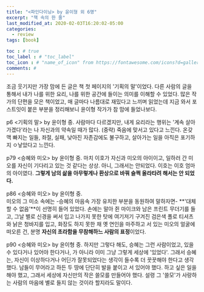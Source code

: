 ```yaml
---
title: "<파인다이닝> by 윤이형 외 6명"
excerpt: "책 속의 한 줄"
last_modified_at: 2020-02-03T16:20:02-05:00
categories:
  - review
tags: [book]

toc : # true
toc_label : # "toc_label"
toc_icon : # "name_of_icon" from https://fontawesome.com/icons?d=gallery&s=solid&m=free
comments: #
---
```


조금 웃기지만 가장 맘에 든 글은 책 첫 페이지의 '기획의 말'이었다. 다른 사람의 글을 통해서 내가 나를 위한 요리, 나를 위한 공간에 들이는 의미를 이해할 수 있었다.
많은 작가의 단편을 모은 책이었고, 매 글마다 나름대로 재밌다고 느끼며 읽었는데 지금 와서 포스트잇이 붙은 부분을 정리해보니 윤이형 작가가 참 맘에 들었나보다.



p6 <기획의 말> by 윤이형 중.
사람마다 다르겠지만, 내게 요리라는 행위는 '계속 살아가겠다'라는 나 자신과의 약속일 때가 많다. (중략) 죽음에 맞서고 있다고 느낀다. 온갖 맥 빠지는 일들, 좌절, 실패, 낮아진 자존감에도 불구하고, 살아가는 일을 아직은 포기하지 ㅇ낳았다고 느낀다.



p79 <승혜와 미오> by 윤이형 중. 
마치 이호가 자신과 미오의 아이이고, 일하러 간 미오를 자신이 기다리고 있는 것 같다는 상상. 아니, 그래서는 안되었다. 이호는 이호 엄마의 아이였다. **그렇게 남의 삶을 아무렇게나 환상으로 바꿔 슬쩍 올라타려 해서는 안 되었다.**



p86  <승혜와 미오> by 윤이형 중.  
미오의 그 미소 속에는 -승혜의 마음속 가장 유치한 부분을 동원하여 말하자면- **'대체할 수 없음'**이 선명히 들어 있었다. 손에는 말아 쥔 마이크와 남은 프린트 무더기를 들고, 그날 별로 신경을 써서 입고 나가지 못한 탓에 여기저기 구겨진 검은색 폴로 티셔츠와 낡은 청바지를 입고, 화장도 하지 못한 채 옛 연인을 마주하고 서 있는 미오의 얼굴에 떠오른 건, 분명 **자신의 초라함을 무참해하느 사람의 표정**이었다.



p90  <승혜와 미오> by 윤이형 중. 
하지만 그렇다 해도, 승혜는 그런 사람이었고, 있을 수 있다거나 있어야 한다거나, 가 아니라 이미 그냥 그렇게 세상에 '있었다'. 그래서 승혜는, 자신이 이상하다거나 어딘가 잘못되었다는 생각이 들수록 더 꿋꿋해야 한다고 생각했다. 남들이 무어라고 하든 두 땅에 단단히 발을 붙이고 서 있어야 했다. 하고 싶은 일을 해야 했고, 그래서 세상에 자신만의 작은 쓸모를 만들어야 했다. 설령 그 '쓸모'가 사랑하는 사람의 마음에 별로 들지 않는 것이라 할지라도 말이다.


